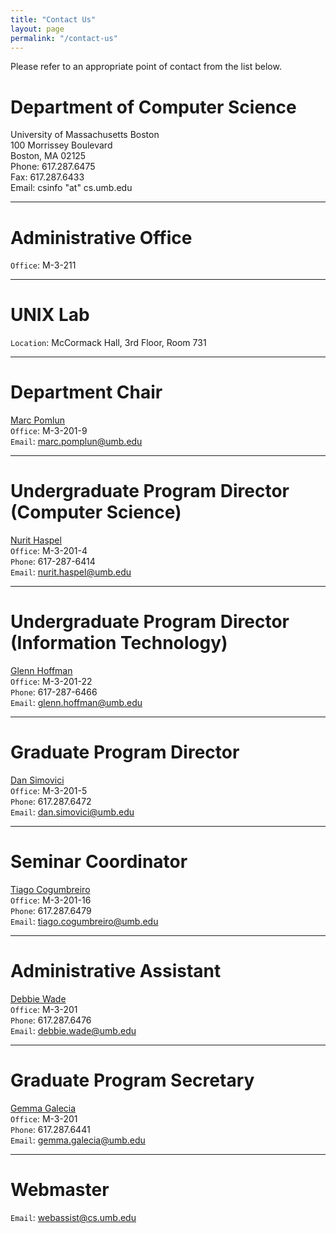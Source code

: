 ```yaml
---
title: "Contact Us"
layout: page
permalink: "/contact-us"
---
```


Please refer to an appropriate point of contact from the list below.

# Department of Computer Science

University of Massachusetts Boston <br />
100 Morrissey Boulevard <br />
Boston, MA 02125 <br />
Phone: 617.287.6475 <br />
Fax: 617.287.6433 <br />
Email: csinfo "at" cs.umb.edu

---

# Administrative Office

`Office`: M-3-211

---

# UNIX Lab

`Location`: McCormack Hall, 3rd Floor, Room 731

---

# Department Chair

[Marc Pomlun](https://www.cs.umb.edu/~marc/) \
`Office`: M-3-201-9 \
`Email`: marc.pomplun@umb.edu

---

# Undergraduate Program Director (Computer Science)

[Nurit Haspel](https://www.cs.umb.edu/~nurith/) \
`Office`: M-3-201-4 \
`Phone`: 617-287-6414 \
`Email`: nurit.haspel@umb.edu

---

# Undergraduate Program Director (Information Technology)

[Glenn Hoffman](https://www.cs.umb.edu/~ghoffman/) \
`Office`: M-3-201-22 \
`Phone`: 617-287-6466 \
`Email`: glenn.hoffman@umb.edu

---

# Graduate Program Director

[Dan Simovici](https://www.cs.umb.edu/~dsim/) \
`Office`: M-3-201-5 \
`Phone`: 617.287.6472 \
`Email`: dan.simovici@umb.edu

---

# Seminar Coordinator

[Tiago Cogumbreiro](https://www.umb.edu/directory/tiagocogumbreiro/) \
`Office`: M-3-201-16 \
`Phone`: 617.287.6479 \
`Email`: tiago.cogumbreiro@umb.edu

---

# Administrative Assistant

[Debbie Wade](https://www.umb.edu/directory/debbiewade/) \
`Office`: M-3-201 \
`Phone`: 617.287.6476 \
`Email`: debbie.wade@umb.edu

---

# Graduate Program Secretary

[Gemma Galecia](https://www.umb.edu/directory/gemmagalecia/) \
`Office`: M-3-201 \
`Phone`: 617.287.6441 \
`Email`: gemma.galecia@umb.edu

---

# Webmaster

`Email`: webassist@cs.umb.edu
